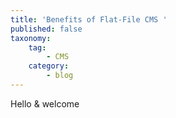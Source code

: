 ```yaml
---
title: 'Benefits of Flat-File CMS '
published: false
taxonomy:
    tag:
        - CMS
    category:
        - blog
---
```


Hello & welcome
